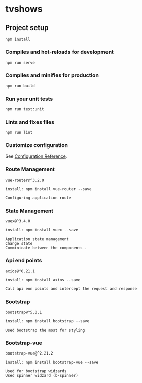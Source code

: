 # tvshows

## Project setup
```
npm install
```

### Compiles and hot-reloads for development
```
npm run serve
```

### Compiles and minifies for production
```
npm run build
```

### Run your unit tests
```
npm run test:unit
```

### Lints and fixes files
```
npm run lint
```

### Customize configuration
See [Configuration Reference](https://cli.vuejs.org/config/).

### Route Management
```
vue-router@^3.2.0

install: npm install vue-router --save

Configuring application route
```
### State Management
```
vuex@^3.4.0

install: npm install vuex --save

Application state management
Change state
Comminicate between the components .
```

### Api end points
```
axios@^0.21.1

install: npm install axios --save

Call api enn points and intercept the request and response
```
### Bootstrap
```
bootstrap@^5.0.1

install: npm install bootstrap --save

Used bootstrap the most for styling
```
### Bootstrap-vue
```
bootstrap-vue@^2.21.2

install: npm install bootstrap-vue --save

Used for bootstrap widzards 
Used spinner widzard (b-spinner)
